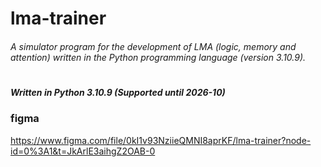 # lma-trainer
###### A simulator program for the development of LMA (logic, memory and attention) written in the Python programming language (version 3.10.9).
#
##### Written in Python 3.10.9 (Supported until 2026-10)

### figma
https://www.figma.com/file/0kI1v93NziieQMNI8aprKF/lma-trainer?node-id=0%3A1&t=JkArlE3aihgZ2OAB-0
